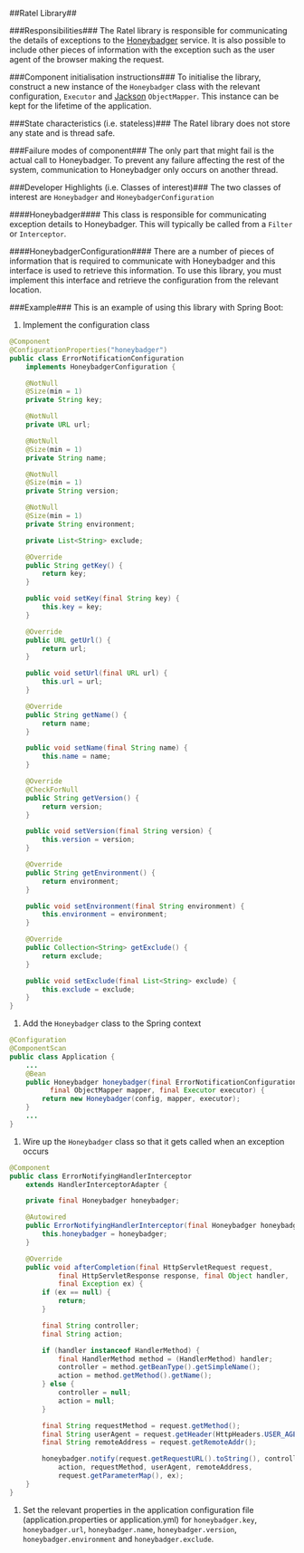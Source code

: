 ##Ratel Library##

###Responsibilities###
The Ratel library is responsible for communicating the details of exceptions to
the [Honeybadger](https://honeybadger.io) service. It is also possible to
include other pieces of information with the exception such as the user agent
of the browser making the request.

###Component initialisation instructions###
To initialise the library, construct a new instance of the `Honeybadger` class
with the relevant configuration, `Executor` and
[Jackson](http://wiki.fasterxml.com/JacksonHome) `ObjectMapper`. This instance
can be kept for the lifetime of the application.

###State characteristics (i.e. stateless)###
The Ratel library does not store any state and is thread safe.

###Failure modes of component###
The only part that might fail is the actual call to Honeybadger. To prevent any
failure affecting the rest of the system, communication to Honeybadger only
occurs on another thread.

###Developer Highlights (i.e. Classes of interest)###
The two classes of interest are `Honeybadger` and `HoneybadgerConfiguration`

####Honeybadger####
This class is responsible for communicating exception details to Honeybadger.
This will typically be called from a `Filter` or `Interceptor`.

####HoneybadgerConfiguration####
There are a number of pieces of information that is required to communicate
with Honeybadger and this interface is used to retrieve this information. To
use this library, you must implement this interface and retrieve the
configuration from the relevant location.

###Example###
This is an example of using this library with Spring Boot:
1. Implement the configuration class
````java
@Component
@ConfigurationProperties("honeybadger")
public class ErrorNotificationConfiguration
    implements HoneybadgerConfiguration {

    @NotNull
    @Size(min = 1)
    private String key;

    @NotNull
    private URL url;

    @NotNull
    @Size(min = 1)
    private String name;

    @NotNull
    @Size(min = 1)
    private String version;

    @NotNull
    @Size(min = 1)
    private String environment;

    private List<String> exclude;

    @Override
    public String getKey() {
        return key;
    }

    public void setKey(final String key) {
        this.key = key;
    }

    @Override
    public URL getUrl() {
        return url;
    }

    public void setUrl(final URL url) {
        this.url = url;
    }

    @Override
    public String getName() {
        return name;
    }

    public void setName(final String name) {
        this.name = name;
    }

    @Override
    @CheckForNull
    public String getVersion() {
        return version;
    }

    public void setVersion(final String version) {
        this.version = version;
    }

    @Override
    public String getEnvironment() {
        return environment;
    }

    public void setEnvironment(final String environment) {
        this.environment = environment;
    }

    @Override
    public Collection<String> getExclude() {
        return exclude;
    }

    public void setExclude(final List<String> exclude) {
        this.exclude = exclude;
    }
}
````
1. Add the `Honeybadger` class to the Spring context
````java
@Configuration
@ComponentScan
public class Application {
    ...
    @Bean
    public Honeybadger honeybadger(final ErrorNotificationConfiguration config,
          final ObjectMapper mapper, final Executor executor) {
        return new Honeybadger(config, mapper, executor);
    }
    ...
}
````
1. Wire up the `Honeybadger` class so that it gets called when an exception occurs
````java
@Component
public class ErrorNotifyingHandlerInterceptor
    extends HandlerInterceptorAdapter {

    private final Honeybadger honeybadger;

    @Autowired
    public ErrorNotifyingHandlerInterceptor(final Honeybadger honeybadger) {
        this.honeybadger = honeybadger;
    }

    @Override
    public void afterCompletion(final HttpServletRequest request,
            final HttpServletResponse response, final Object handler,
            final Exception ex) {
        if (ex == null) {
            return;
        }

        final String controller;
        final String action;

        if (handler instanceof HandlerMethod) {
            final HandlerMethod method = (HandlerMethod) handler;
            controller = method.getBeanType().getSimpleName();
            action = method.getMethod().getName();
        } else {
            controller = null;
            action = null;
        }

        final String requestMethod = request.getMethod();
        final String userAgent = request.getHeader(HttpHeaders.USER_AGENT);
        final String remoteAddress = request.getRemoteAddr();

        honeybadger.notify(request.getRequestURL().toString(), controller,
            action, requestMethod, userAgent, remoteAddress,
            request.getParameterMap(), ex);
    }
}
````
1. Set the relevant properties in the application configuration file
(application.properties or application.yml) for `honeybadger.key`,
`honeybadger.url`, `honeybadger.name`, `honeybadger.version`,
`honeybadger.environment` and `honeybadger.exclude`.
